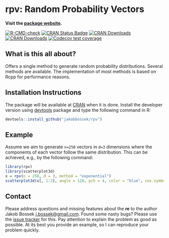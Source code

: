
# rpv: Random Probability Vectors

**Visit the [package website](https://jakobbossek.github.io/rpv/).**

<!-- badges: start -->

[![R-CMD-check](https://github.com/jakobbossek/rpv/workflows/R-CMD-check/badge.svg)](https://github.com/jakobbossek/rpv/actions)
[![CRAN Status
Badge](http://www.r-pkg.org/badges/version/rpv)](http://cran.r-project.org/web/packages/rpv)
[![CRAN
Downloads](http://cranlogs.r-pkg.org/badges/rpv)](http://cran.rstudio.com/web/packages/rpv/index.html)
[![CRAN
Downloads](http://cranlogs.r-pkg.org/badges/grand-total/rpv?color=orange)](http://cran.rstudio.com/web/packages/rpv/index.html)
[![Codecov test
coverage](https://codecov.io/gh/jakobbossek/rpv/branch/main/graph/badge.svg)](https://codecov.io/gh/jakobbossek/rpv?branch=main)
<!-- badges: end -->

## What is this all about?

Offers a single method to generate random probability distributions.
Several methods are available. The implementation of most methods is
based on Rcpp for performance reasons.

## Installation Instructions

The package will be available at [CRAN](http://cran.r-project.org) when
it is done. Install the developer version using
[devtools](https://github.com/hadley/ddevtools) package and type the
following command in R:

``` r
devtools::install_github("jakobbossek/rpv")
```

## Example

Assume we aim to generate `n=250` vectors in `d=3` dimensions where the
components of each vector follow the same distribution. This can be
achieved, e.g., by the following command:

``` r
library(rpv)
library(scatterplot3d)
x = rpv(n = 250, d = 3, method = "exponential")
scatterplot3d(x[, 1:3], angle = 120, pch = 4, color = "blue", cex.symbols = 0.7, xlab = expression(x[1]), ylab = expression(x[2]), zlab = expression(x[3]))
```

## Contact

Please address questions and missing features about the **re** to the
author Jakob Bossek <j.bossek@gmail.com>. Found some nasty bugs? Please
use the [issue tracker](https://github.com/jakobbossek/rpv/issues) for
this. Pay attention to explain the problem as good as possible. At its
best you provide an example, so I can reproduce your problem quickly.
